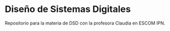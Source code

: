 # Diseño de Sistemas Digitales
Repositorio para la materia de DSD con la profesora Claudia en ESCOM IPN.
